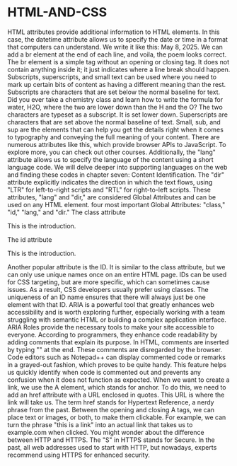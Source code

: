 # HTML-AND-CSS

HTML attributes provide additional information to HTML elements. In this case, the datetime attribute allows us to specify the date or time in a format that computers can understand. We write it like this: <time datetime="2025-05-08">May 8, 2025</time>.
We can add a br element at the end of each line, and voila, the poem looks correct. The br element is a simple tag without an opening or closing tag. It does not contain anything inside it; it just indicates where a line break should happen.
Subscripts, superscripts, and small text can be used where you need to mark up certain bits of content as having a different meaning than the rest. Subscripts are characters that are set below the normal baseline for text. Did you ever take a chemistry class and learn how to write the formula for water, H2O, where the two are lower down than the H and the O? The two characters are typeset as a subscript. It is set lower down. Superscripts are characters that are set above the normal baseline of text. 
Small, sub, and sup are the elements that can help you get the details right when it comes to typography and conveying the full meaning of your content.
There are numerous attributes like this, which provide browser APIs to JavaScript. To explore more, you can check out other courses. Additionally, the "lang" attribute allows us to specify the language of the content using a short language code. We will delve deeper into supporting languages on the web and finding these codes in chapter seven: Content Identification. The "dir" attribute explicitly indicates the direction in which the text flows, using "LTR" for left-to-right scripts and "RTL" for right-to-left scripts. These attributes, "lang" and "dir," are considered Global Attributes and can be used on any HTML element.
four most important Global Attributes: "class," "id," "lang," and "dir."
The class attribute <p class="intro"> This is the introduction. </p>
The id attribute <p class="intro" id="article-intro"> This is the introduction. </p>
Another popular attribute is the ID. It is similar to the class attribute, but we can only use unique names once on an entire HTML page. IDs can be used for CSS targeting, but are more specific, which can sometimes cause issues. As a result, CSS developers usually prefer using classes. 
The uniqueness of an ID name ensures that there will always just be one element with that ID.
ARIA is a powerful tool that greatly enhances web accessibility and is worth exploring further, especially working with a team struggling with semantic HTML or building a complex application interface. ARIA Roles provide the necessary tools to make your site accessible to everyone.
According to programmers, they enhance code readability by adding comments that explain its purpose. In HTML, comments are inserted by typing "<!--" at the start and "-->" at the end. These comments are disregarded by the browser. Code editors such as Notepad++ can display commented code or remarks in a grayed-out fashion, which proves to be quite handy. This feature helps us quickly identify when code is commented out and prevents any confusion when it does not function as expected.
When we want to create a link, we use the A element, which stands for anchor. To do this, we need to add an href attribute with a URL enclosed in quotes. This URL is where the link will take us. The term href stands for Hypertext Reference, a nerdy phrase from the past. Between the opening and closing A tags, we can place text or images, or both, to make them clickable. For example, we can turn the phrase "this is a link" into an actual link that takes us to example.com when clicked.
You might wonder about the difference between HTTP and HTTPS. The "S" in HTTPS stands for Secure. In the past, all web addresses used to start with HTTP, but nowadays, experts recommend using HTTPS for enhanced security.
